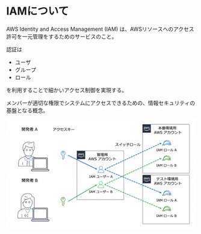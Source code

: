 # IAMについて
AWS Identity and Access Management (IAM) は、AWSリソースへのアクセス許可を一元管理をするためのサービスのこと。

認証は
- ユーザ
- グループ
- ロール

を利用することで細かいアクセス制御を実現する。

メンバーが適切な権限でシステムにアクセスできるための、情報セキュリティの基盤となる概念。

![](../picture/IAM_img.png)

